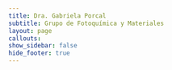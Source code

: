 ```yaml
---
title: Dra. Gabriela Porcal
subtitle: Grupo de Fotoquímica y Materiales
layout: page
callouts:
show_sidebar: false
hide_footer: true
---
```

